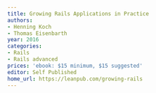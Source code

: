 ```yaml
---
title: Growing Rails Applications in Practice
authors:
- Henning Koch
- Thomas Eisenbarth
year: 2016
categories:
- Rails
- Rails advanced
prices: 'ebook: $15 minimum, $15 suggested'
editor: Self Published
home_url: https://leanpub.com/growing-rails
---
```

